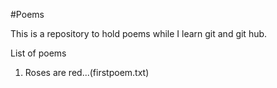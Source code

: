 #Poems

This is a repository to hold poems while I learn git and git hub.

List of poems
1. Roses  are red...(firstpoem.txt)

